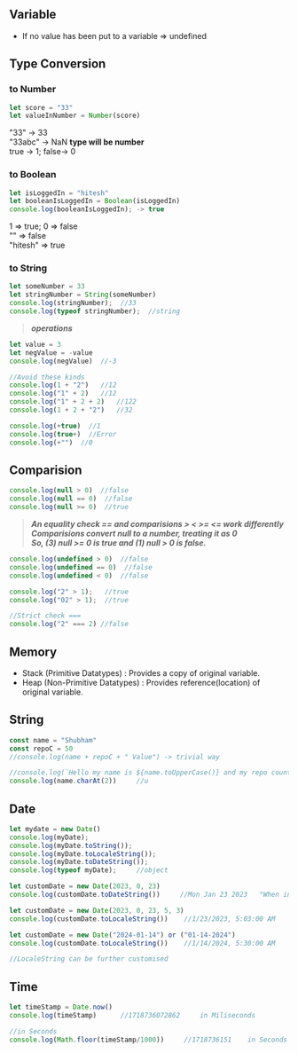 ## Variable
- If no value has been put to a variable => undefined 

## Type Conversion

### to Number
```javascript
let score = "33"  
let valueInNumber = Number(score)
```

"33" -> 33  
"33abc" -> NaN **type will be number**  
true -> 1; false-> 0

### to Boolean
```javascript
let isLoggedIn = "hitesh"  
let booleanIsLoggedIn = Boolean(isLoggedIn)  
console.log(booleanIsLoggedIn); -> true
```

1 => true; 0 => false  
"" => false  
"hitesh" => true  

### to String
```javascript
let someNumber = 33  
let stringNumber = String(someNumber)  
console.log(stringNumber);  //33  
console.log(typeof stringNumber);  //string  
```

 >_**operations**_
```javascript
let value = 3  
let negValue = -value
console.log(negValue)  //-3

//Avoid these kinds
console.log(1 + "2")   //12
console.log("1" + 2)   //12
console.log("1" + 2 + 2)   //122
console.log(1 + 2 + "2")   //32

console.log(+true)  //1
console.log(true+)  //Error
console.log(+"")  //0
```

## Comparision
```javascript
console.log(null > 0)  //false  
console.log(null == 0)  //false  
console.log(null >= 0)  //true  
```
>**_An equality check == and comparisions > < >= <= work differently  
Comparisions convert null to a number, treating it as 0  
So, (3) null >= 0 is true and (1) null > 0 is false._**

```javascript
console.log(undefined > 0)  //false  
console.log(undefined == 0)  //false  
console.log(undefined < 0)  //false 
```
```javascript
console.log("2" > 1);   //true
console.log("02" > 1);  //true

//Strict check ===
console.log("2" === 2) //false
```

## Memory
- Stack (Primitive Datatypes) : Provides a copy of original variable.
- Heap (Non-Primitive Datatypes) : Provides reference(location) of original variable.

## String
```javascript
const name = "Shubham"
const repoC = 50
//console.log(name + repoC + " Value") -> trivial way

//console.log(`Hello my name is ${name.toUpperCase()} and my repo count is ${repoCount}`) -> more correct
console.log(name.charAt(2))     //u
```
 
## Date
```javascript
let mydate = new Date()
console.log(myDate);
console.log(myDate.toString());
console.log(myDate.toLocaleString());
console.log(myDate.toDateString());
console.log(typeof myDate);     //object

let customDate = new Date(2023, 0, 23) 
console.log(customDate.toDateString())     //Mon Jan 23 2023   "When inserted in single digit : Month start with 0 in JS."

let customDate = new Date(2023, 0, 23, 5, 3) 
console.log(customDate.toLocaleString())    //1/23/2023, 5:03:00 AM

let customDate = new Date("2024-01-14") or ("01-14-2024")
console.log(customDate.toLocaleString())    //1/14/2024, 5:30:00 AM

//LocaleString can be further customised
```

## Time
```javascript
let timeStamp = Date.now()
console.log(timeStamp)      //1718736072862     in Miliseconds

//in Seconds
console.log(Math.floor(timeStamp/1000))     //1718736151    in Seconds
```